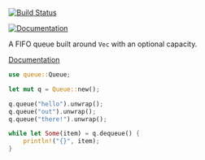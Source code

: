 [![Build Status](https://travis-ci.org/rascul/queue.svg?branch=master)](https://travis-ci.org/rascul/queue)

[![Documentation](https://docs.rs/queue/badge.svg)](https://docs.rs/queue)

A FIFO queue built around `Vec` with an optional capacity.

[Documentation](https://docs.rs/queue)

```rust
use queue::Queue;

let mut q = Queue::new();

q.queue("hello").unwrap();
q.queue("out").unwrap();
q.queue("there!").unwrap();

while let Some(item) = q.dequeue() {
    println!("{}", item);
}
```
